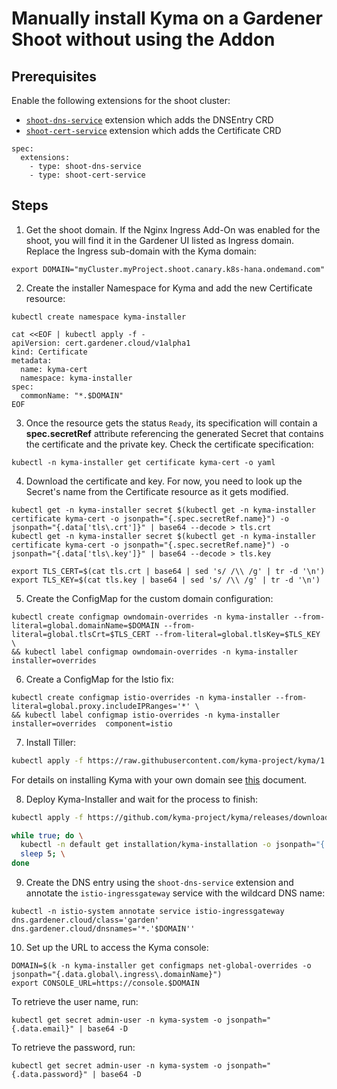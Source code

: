 # Manually install Kyma on a Gardener Shoot without using the Addon

## Prerequisites

Enable the following extensions for the shoot cluster:
* [`shoot-dns-service`](https://github.com/gardener/gardener-extension-shoot-dns-service) extension which adds the DNSEntry CRD 
* [`shoot-cert-service`](https://github.com/gardener/gardener-extension-shoot-cert-service) extension which adds the Certificate CRD
  
```
spec:
  extensions:
    - type: shoot-dns-service
    - type: shoot-cert-service
```

## Steps
1. Get the shoot domain. If the Nginx Ingress Add-On was enabled for the shoot, you will find it in the Gardener UI listed as Ingress domain. Replace the Ingress sub-domain with the Kyma domain: 

```
export DOMAIN="myCluster.myProject.shoot.canary.k8s-hana.ondemand.com"
```

2.  Create the installer Namespace for Kyma and add the new Certificate resource:

```
kubectl create namespace kyma-installer
```
```
cat <<EOF | kubectl apply -f -
apiVersion: cert.gardener.cloud/v1alpha1
kind: Certificate
metadata:
  name: kyma-cert
  namespace: kyma-installer
spec:
  commonName: "*.$DOMAIN"
EOF
```
3. Once the resource gets the status `Ready`, its specification will contain a **spec.secretRef** attribute referencing the generated Secret that contains the certificate and the private key. Check the certificate specification: 

```
kubectl -n kyma-installer get certificate kyma-cert -o yaml
```

4. Download the certificate and key. For now, you need to look up the Secret's name from the Certificate resource as it gets modified.
```
kubectl get -n kyma-installer secret $(kubectl get -n kyma-installer certificate kyma-cert -o jsonpath="{.spec.secretRef.name}") -o jsonpath="{.data['tls\.crt']}" | base64 --decode > tls.crt
kubectl get -n kyma-installer secret $(kubectl get -n kyma-installer certificate kyma-cert -o jsonpath="{.spec.secretRef.name}") -o jsonpath="{.data['tls\.key']}" | base64 --decode > tls.key

export TLS_CERT=$(cat tls.crt | base64 | sed 's/ /\\ /g' | tr -d '\n')
export TLS_KEY=$(cat tls.key | base64 | sed 's/ /\\ /g' | tr -d '\n')
```


5. Create the ConfigMap for the custom domain configuration:
```
kubectl create configmap owndomain-overrides -n kyma-installer --from-literal=global.domainName=$DOMAIN --from-literal=global.tlsCrt=$TLS_CERT --from-literal=global.tlsKey=$TLS_KEY \
&& kubectl label configmap owndomain-overrides -n kyma-installer installer=overrides
```

6. Create a ConfigMap for the Istio fix:
```
kubectl create configmap istio-overrides -n kyma-installer --from-literal=global.proxy.includeIPRanges='*' \
&& kubectl label configmap istio-overrides -n kyma-installer installer=overrides  component=istio
```
   
7. Install Tiller:

```bash
kubectl apply -f https://raw.githubusercontent.com/kyma-project/kyma/1.8.0/installation/resources/tiller.yaml
```
For details on installing Kyma with your own domain see [this](https://kyma-project.io/docs/#installation-install-kyma-with-your-own-domain-install-kyma) document.

8. Deploy Kyma-Installer and wait for the process to finish:

```bash
kubectl apply -f https://github.com/kyma-project/kyma/releases/download/1.8.0/kyma-installer-cluster.yaml

while true; do \
  kubectl -n default get installation/kyma-installation -o jsonpath="{'Status: '}{.status.state}{', description: '}{.status.description}"; echo; \
  sleep 5; \
done
```

9. Create the DNS entry using the `shoot-dns-service` extension and annotate the `istio-ingressgateway` service with the wildcard DNS name: 

```
kubectl -n istio-system annotate service istio-ingressgateway dns.gardener.cloud/class='garden' dns.gardener.cloud/dnsnames='*.'$DOMAIN''
```

10. Set up the URL to access the Kyma console:
```
DOMAIN=$(k -n kyma-installer get configmaps net-global-overrides -o jsonpath="{.data.global\.ingress\.domainName}")
export CONSOLE_URL=https://console.$DOMAIN
```
To retrieve the user name, run:
```
kubectl get secret admin-user -n kyma-system -o jsonpath="{.data.email}" | base64 -D
```
To retrieve the password, run:
```
kubectl get secret admin-user -n kyma-system -o jsonpath="{.data.password}" | base64 -D
```